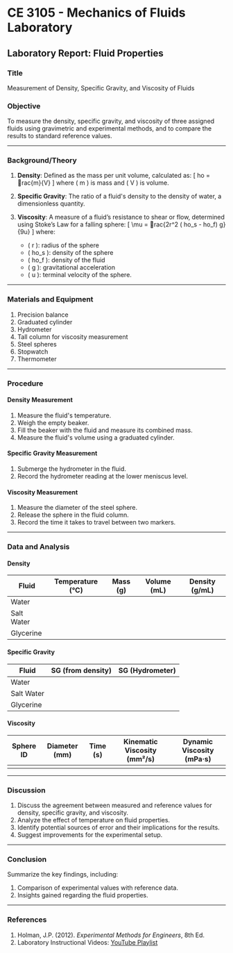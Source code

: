 
# CE 3105 - Mechanics of Fluids Laboratory
## Laboratory Report: Fluid Properties

### Title
Measurement of Density, Specific Gravity, and Viscosity of Fluids

### Objective
To measure the density, specific gravity, and viscosity of three assigned fluids using gravimetric and experimental methods, and to compare the results to standard reference values.

---

### Background/Theory
1. **Density**: Defined as the mass per unit volume, calculated as:
   \[ ho = rac{m}{V} \]
   where \( m \) is mass and \( V \) is volume.
   
2. **Specific Gravity**: The ratio of a fluid's density to the density of water, a dimensionless quantity.
   
3. **Viscosity**: A measure of a fluid’s resistance to shear or flow, determined using Stoke’s Law for a falling sphere:
   \[ \mu = rac{2r^2 (ho_s - ho_f) g}{9u} \]
   where:
   - \( r \): radius of the sphere
   - \( ho_s \): density of the sphere
   - \( ho_f \): density of the fluid
   - \( g \): gravitational acceleration
   - \( u \): terminal velocity of the sphere.

---

### Materials and Equipment
1. Precision balance
2. Graduated cylinder
3. Hydrometer
4. Tall column for viscosity measurement
5. Steel spheres
6. Stopwatch
7. Thermometer

---

### Procedure
#### **Density Measurement**
1. Measure the fluid's temperature.
2. Weigh the empty beaker.
3. Fill the beaker with the fluid and measure its combined mass.
4. Measure the fluid's volume using a graduated cylinder.

#### **Specific Gravity Measurement**
1. Submerge the hydrometer in the fluid.
2. Record the hydrometer reading at the lower meniscus level.

#### **Viscosity Measurement**
1. Measure the diameter of the steel sphere.
2. Release the sphere in the fluid column.
3. Record the time it takes to travel between two markers.

---

### Data and Analysis

#### **Density**
| Fluid        | Temperature (°C) | Mass (g) | Volume (mL) | Density (g/mL) |
|--------------|-------------------|----------|-------------|----------------|
| Water        |                   |          |             |                |
| Salt Water   |                   |          |             |                |
| Glycerine    |                   |          |             |                |

#### **Specific Gravity**
| Fluid        | SG (from density) | SG (Hydrometer) |
|--------------|-------------------|-----------------|
| Water        |                   |                 |
| Salt Water   |                   |                 |
| Glycerine    |                   |                 |

#### **Viscosity**
| Sphere ID | Diameter (mm) | Time (s) | Kinematic Viscosity (mm²/s) | Dynamic Viscosity (mPa·s) |
|-----------|---------------|----------|-----------------------------|---------------------------|
|           |               |          |                             |                           |

---

### Discussion
1. Discuss the agreement between measured and reference values for density, specific gravity, and viscosity.
2. Analyze the effect of temperature on fluid properties.
3. Identify potential sources of error and their implications for the results.
4. Suggest improvements for the experimental setup.

---

### Conclusion
Summarize the key findings, including:
1. Comparison of experimental values with reference data.
2. Insights gained regarding the fluid properties.

---

### References
1. Holman, J.P. (2012). *Experimental Methods for Engineers*, 8th Ed.
2. Laboratory Instructional Videos: [YouTube Playlist](https://www.youtube.com/playlist?list=example)

